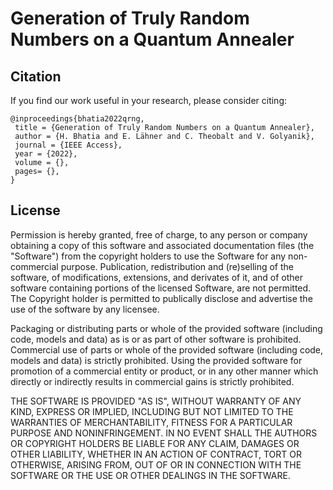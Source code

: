 # Generation of Truly Random Numbers on a Quantum Annealer


## Citation 

If you find our work useful in your research, please consider citing:

```
@inproceedings{bhatia2022qrng,
 title = {Generation of Truly Random Numbers on a Quantum Annealer},
 author = {H. Bhatia and E. Lähner and C. Theobalt and V. Golyanik},
 journal = {IEEE Access},
 year = {2022},
 volume = {},
 pages= {},
}
```
## License
Permission is hereby granted, free of charge, to any person or company obtaining a copy of this software and associated documentation files (the "Software") from the copyright holders to use the Software for any non-commercial purpose. Publication, redistribution and (re)selling of the software, of modifications, extensions, and derivates of it, and of other software containing portions of the licensed Software, are not permitted. The Copyright holder is permitted to publically disclose and advertise the use of the software by any licensee.

Packaging or distributing parts or whole of the provided software (including code, models and data) as is or as part of other software is prohibited. Commercial use of parts or whole of the provided software (including code, models and data) is strictly prohibited. Using the provided software for promotion of a commercial entity or product, or in any other manner which directly or indirectly results in commercial gains is strictly prohibited.

THE SOFTWARE IS PROVIDED "AS IS", WITHOUT WARRANTY OF ANY KIND, EXPRESS OR IMPLIED, INCLUDING BUT NOT LIMITED TO THE WARRANTIES OF MERCHANTABILITY, FITNESS FOR A PARTICULAR PURPOSE AND NONINFRINGEMENT. IN NO EVENT SHALL THE AUTHORS OR COPYRIGHT HOLDERS BE LIABLE FOR ANY CLAIM, DAMAGES OR OTHER LIABILITY, WHETHER IN AN ACTION OF CONTRACT, TORT OR OTHERWISE, ARISING FROM, OUT OF OR IN CONNECTION WITH THE SOFTWARE OR THE USE OR OTHER DEALINGS IN THE SOFTWARE.
